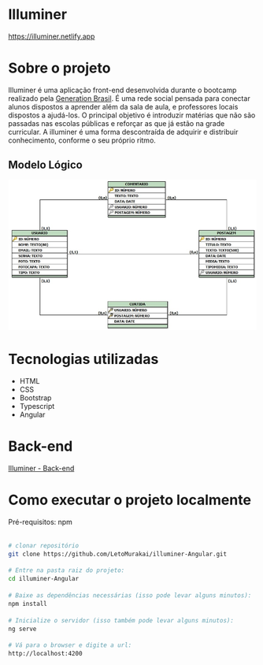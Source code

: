 # Illuminer

https://illuminer.netlify.app

# Sobre o projeto

Illuminer é uma aplicação front-end desenvolvida durante o bootcamp realizado pela [Generation Brasil](https://brazil.generation.org). É uma rede social pensada para conectar alunos dispostos a aprender além da sala de aula, e professores locais dispostos a ajudá-los. O principal objetivo é introduzir matérias que não são passadas nas escolas públicas e reforçar as que já estão na grade curricular. A illuminer é uma forma descontraída de adquirir e distribuir conhecimento, conforme o seu próprio ritmo.

## Modelo Lógico
![Logico](https://github.com/fabriciio95/arquivos-read-me/blob/master/arquivos-rep-illuminer/modelo-logico.jpg)

# Tecnologias utilizadas
- HTML
- CSS
- Bootstrap
- Typescript
- Angular


# Back-end
[Illuminer - Back-end](https://github.com/DavidCostaBKE/Projeto-Integrador)


# Como executar o projeto localmente
Pré-requisitos: npm

```bash

# clonar repositório
git clone https://github.com/LetoMurakai/illuminer-Angular.git

# Entre na pasta raiz do projeto:
cd illuminer-Angular

# Baixe as dependências necessárias (isso pode levar alguns minutos):
npm install

# Inicialize o servidor (isso também pode levar alguns minutos):
ng serve

# Vá para o browser e digite a url:
http://localhost:4200
```
